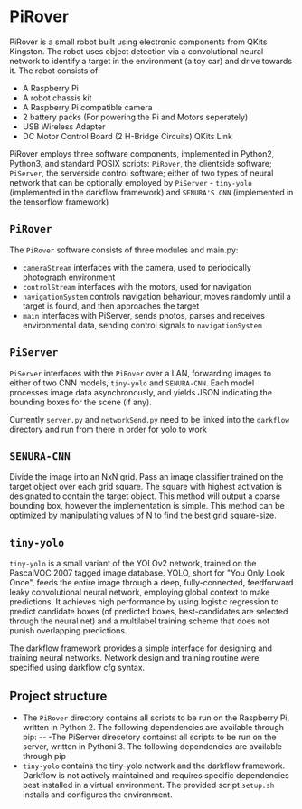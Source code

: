 # PiRover
PiRover is a small robot built using electronic components from QKits Kingston. The robot uses object detection via a convolutional neural network to identify a target in the environment (a toy car) and drive towards it. The robot consists of:
- A Raspberry Pi
- A robot chassis kit
- A Raspberry Pi compatible camera
- 2 battery packs (For powering the Pi and Motors seperately)
- USB Wireless Adapter
- DC Motor Control Board (2 H-Bridge Circuits) QKits Link 

PiRover employs three software components, implemented in Python2, Python3, and standard POSIX scripts: `PiRover`, the clientside software; `PiServer`, the serverside control software; either of two types of neural network that can be optionally employed by `PiServer` - `tiny-yolo` (implemented in the darkflow framework) and `SENURA'S CNN` (implemented in the tensorflow framework)

## `PiRover`
The `PiRover` software consists of three modules and main.py:
- `cameraStream` interfaces with the camera, used to periodically photograph environment
- `controlStream` interfaces with the motors, used for navigation
- `navigationSystem` controls navigation behaviour, moves randomly until a target is found, and then approaches the target
- `main` interfaces with PiServer, sends photos, parses and receives environmental data, sending control signals to `navigationSystem`

## `PiServer`
`PiServer` interfaces with the `PiRover` over a LAN, forwarding images to either of two CNN models, `tiny-yolo` and `SENURA-CNN`. Each model processes image data asynchronously, and yields JSON indicating the bounding boxes for the scene (if any).

Currently `server.py` and `networkSend.py` need to be linked into the `darkflow` directory and run from there in order for yolo to work

## `SENURA-CNN`
Divide the image into an NxN grid. Pass an image classifier trained on the target object over each grid square. The square with highest activation is designated to contain the target object.
This method will output a coarse bounding box, however the implementation is simple. This method can be optimized by manipulating values of N to find the best grid square-size.

## `tiny-yolo`
`tiny-yolo` is a small variant of the YOLOv2 network, trained on the PascalVOC 2007 tagged image database. YOLO, short for "You Only Look Once", feeds the entire image through a deep, fully-connected, feedforward leaky convolutional neural network, employing global context to make predictions. It achieves high performance by using logistic regression to predict candidate boxes (of predicted boxes, best-candidates are selected through the neural net) and a multilabel training scheme that does not punish overlapping predictions.

The darkflow framework provides a simple interface for designing and training neural networks. Network design and training routine were specified using darkflow cfg syntax.

## Project structure
- The `PiRover` directory contains all scripts to be run on the Raspberry Pi, written in Python 2. The following dependencies are available through pip:
--
-The PiServer direcetory containst all scripts to be run on the server, written in Pythoni 3. The following dependencies are available through pip
- `tiny-yolo` contains the tiny-yolo network and the darkflow framework. Darkflow is not actively maintained and requires specific dependencies best installed in a virtual environment. The provided script `setup.sh` installs and configures the environment.

